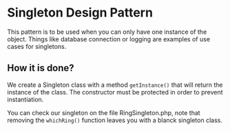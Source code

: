 # Singleton Design Pattern

This pattern is to be used when you can only have one instance of the object. Things like database connection or logging are examples of use cases for singletons.

## How it is done?

We create a Singleton class with a method `getInstance()` that will return the instance of the class. The constructor must be protected in order to prevent instantiation.

You can check our singleton on the file RingSingleton.php, note that removing the `whichRing()` function leaves you with a blanck singleton class.
